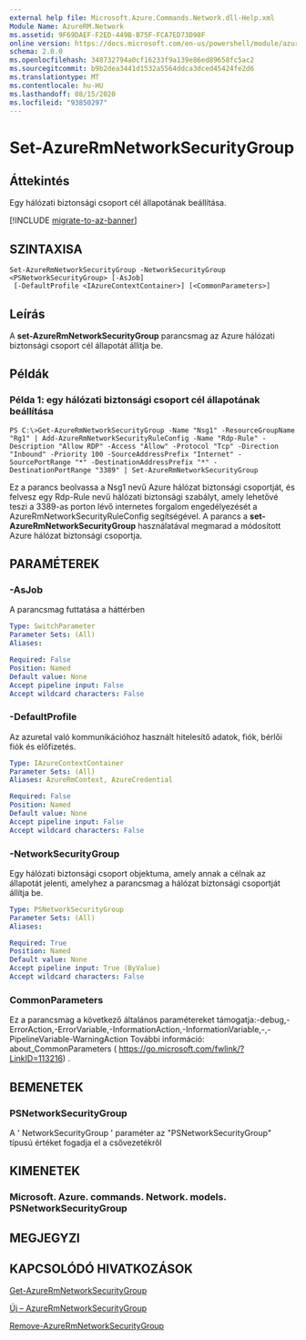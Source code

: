 ```yaml
---
external help file: Microsoft.Azure.Commands.Network.dll-Help.xml
Module Name: AzureRM.Network
ms.assetid: 9F69DAEF-F2ED-449B-B75F-FCA7ED73D98F
online version: https://docs.microsoft.com/en-us/powershell/module/azurerm.network/set-azurermnetworksecuritygroup
schema: 2.0.0
ms.openlocfilehash: 348732794a0cf16233f9a139e86ed89658fc5ac2
ms.sourcegitcommit: b9b2dea3441d1532a5564ddca3dced45424fe2d6
ms.translationtype: MT
ms.contentlocale: hu-HU
ms.lasthandoff: 08/15/2020
ms.locfileid: "93850297"
---
```

# Set-AzureRmNetworkSecurityGroup

## Áttekintés
Egy hálózati biztonsági csoport cél állapotának beállítása.

[!INCLUDE [migrate-to-az-banner](../../includes/migrate-to-az-banner.md)]

## SZINTAXISA

```
Set-AzureRmNetworkSecurityGroup -NetworkSecurityGroup <PSNetworkSecurityGroup> [-AsJob]
 [-DefaultProfile <IAzureContextContainer>] [<CommonParameters>]
```

## Leírás
A **set-AzureRmNetworkSecurityGroup** parancsmag az Azure hálózati biztonsági csoport cél állapotát állítja be.

## Példák

### Példa 1: egy hálózati biztonsági csoport cél állapotának beállítása
```
PS C:\>Get-AzureRmNetworkSecurityGroup -Name "Nsg1" -ResourceGroupName "Rg1" | Add-AzureRmNetworkSecurityRuleConfig -Name "Rdp-Rule" -Description "Allow RDP" -Access "Allow" -Protocol "Tcp" -Direction "Inbound" -Priority 100 -SourceAddressPrefix "Internet" -SourcePortRange "*" -DestinationAddressPrefix "*" -DestinationPortRange "3389" | Set-AzureRmNetworkSecurityGroup
```

Ez a parancs beolvassa a Nsg1 nevű Azure hálózat biztonsági csoportját, és felvesz egy Rdp-Rule nevű hálózati biztonsági szabályt, amely lehetővé teszi a 3389-as porton lévő internetes forgalom engedélyezését a AzureRmNetworkSecurityRuleConfig segítségével.
A parancs a **set-AzureRmNetworkSecurityGroup** használatával megmarad a módosított Azure hálózat biztonsági csoportja.

## PARAMÉTEREK

### -AsJob
A parancsmag futtatása a háttérben

```yaml
Type: SwitchParameter
Parameter Sets: (All)
Aliases: 

Required: False
Position: Named
Default value: None
Accept pipeline input: False
Accept wildcard characters: False
```

### -DefaultProfile
Az azuretal való kommunikációhoz használt hitelesítő adatok, fiók, bérlői fiók és előfizetés.

```yaml
Type: IAzureContextContainer
Parameter Sets: (All)
Aliases: AzureRmContext, AzureCredential

Required: False
Position: Named
Default value: None
Accept pipeline input: False
Accept wildcard characters: False
```

### -NetworkSecurityGroup
Egy hálózati biztonsági csoport objektuma, amely annak a célnak az állapotát jelenti, amelyhez a parancsmag a hálózat biztonsági csoportját állítja be.

```yaml
Type: PSNetworkSecurityGroup
Parameter Sets: (All)
Aliases: 

Required: True
Position: Named
Default value: None
Accept pipeline input: True (ByValue)
Accept wildcard characters: False
```

### CommonParameters
Ez a parancsmag a következő általános paramétereket támogatja:-debug,-ErrorAction,-ErrorVariable,-InformationAction,-InformationVariable,-,-PipelineVariable-WarningAction További információ: about_CommonParameters ( https://go.microsoft.com/fwlink/?LinkID=113216) .

## BEMENETEK

### PSNetworkSecurityGroup
A ' NetworkSecurityGroup ' paraméter az "PSNetworkSecurityGroup" típusú értéket fogadja el a csővezetékről

## KIMENETEK

### Microsoft. Azure. commands. Network. models. PSNetworkSecurityGroup

## MEGJEGYZI

## KAPCSOLÓDÓ HIVATKOZÁSOK

[Get-AzureRmNetworkSecurityGroup](./Get-AzureRmNetworkSecurityGroup.md)

[Új – AzureRmNetworkSecurityGroup](./New-AzureRmNetworkSecurityGroup.md)

[Remove-AzureRmNetworkSecurityGroup](./Remove-AzureRmNetworkSecurityGroup.md)


